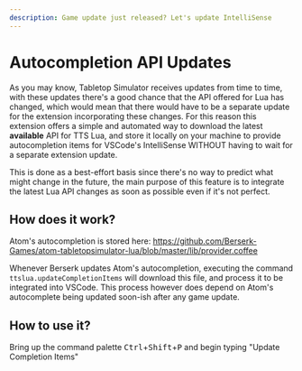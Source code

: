 ```yaml
---
description: Game update just released? Let's update IntelliSense
---
```

# Autocompletion API Updates

As you may know, Tabletop Simulator receives updates from time to time, with these updates there's a good chance that the API offered for Lua has changed, which would mean that there would have to be a separate update for the extension incorporating these changes. For this reason this extension offers a simple and automated way to download the latest **available** API for TTS Lua, and store it locally on your machine to provide autocompletion items for VSCode's IntelliSense WITHOUT having to wait for a separate extension update.

This is done as a best-effort basis since there's no way to predict what might change in the future, the main purpose of this feature is to integrate the latest Lua API changes as soon as possible even if it's not perfect.

## How does it work?

Atom's autocompletion is stored here: https://github.com/Berserk-Games/atom-tabletopsimulator-lua/blob/master/lib/provider.coffee

Whenever Berserk updates Atom's autocompletion, executing the command `ttslua.updateCompletionItems` will download this file, and process it to be integrated into VSCode. This process however does depend on Atom's autocomplete being updated soon-ish after any game update.

## How to use it?

Bring up the command palette <kbd class="kbc-button-sm">Ctrl</kbd>+<kbd class="kbc-button-sm">Shift</kbd>+<kbd class="kbc-button-sm">P</kbd> and begin typing "Update Completion Items"


<!-- <h3>Press <kbd class="kbc-button">/</kbd> to search this site.</h3>
<p>Press <kbd class="kbc-button">Ctrl</kbd> + <kbd class="kbc-button">Shift</kbd> + <kbd class="kbc-button">R</kbd> to re-render this page.</p> -->